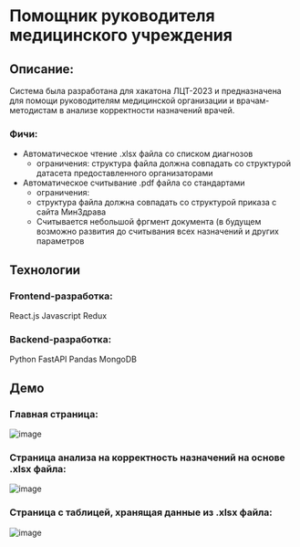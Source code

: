 # Помощник руководителя медицинского учреждения
## Описание:
Система была разработана для хакатона ЛЦТ-2023 и предназначена для помощи руководителям медицинской организации и врачам-методистам в анализе корректности назначений врачей.
### Фичи:
* Автоматическое чтение .xlsx файла со списком диагнозов
  * ограничения: структура файла должна совпадать со структурой датасета предоставленного организаторами
* Автоматическое считывание .pdf файла со стандартами 
  * ограничения: 
   * структура файла должна совпадать со структурой приказа с сайта МинЗдрава
   * Считывается небольшой фргмент документа (в будущем возможно развития до считывания всех назначений и других параметров
## Технологии
### Frontend-разработка:
React.js
Javascript
Redux
### Backend-разработка:
Python
FastAPI
Pandas
MongoDB
## Демо
### Главная страница:
![image](https://github.com/Zlyden-1/Medical_manager_helper/assets/118106046/59503ca1-38a3-4a91-8473-110476bde3c4)
### Страница анализа на корректность назначений на основе .xlsx файла:
![image](https://github.com/Zlyden-1/Medical_manager_helper/assets/118106046/2ebb3372-4902-4bed-8c0b-062198e026ee)
### Страница с таблицей, хранящая данные из .xlsx файла:
![image](https://github.com/Zlyden-1/Medical_manager_helper/assets/118106046/2952998b-3771-4d12-97f7-10a20cb23db4)
